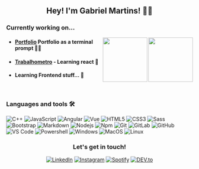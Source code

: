 
<h2 align='center'>Hey! I'm Gabriel Martins! 👋🏻</h2>

<h3>Currently working on...</h3>
<img align='right' src="https://i.imgur.com/71cWPDR.png" height='120' />

<img align='right' src="https://i.imgur.com/MpqbB5l.png" height='120' margin-right='10'/>

- #### [Portfolio](https://github.com/gabrielms98/termfolio) Portfolio as a terminal prompt 💪🏻
- #### [Trabalhometro](https://github.com/gabrielms98/checkout-queue) - Learning react 🚀
- #### Learning Frontend stuff... 🤯

<br/>

### Languages and tools 🛠
![C++](http://img.shields.io/badge/-C++-A8B9CC?style=flat-square&logo=C&logoColor=ffffff) ![JavaScript](https://img.shields.io/badge/-JavaScript-%23F7DF1C?style=flat-square&logo=javascript&logoColor=000000&labelColor=%23F7DF1C&color=%23FFCE5A) ![Angular](https://img.shields.io/badge/-Angular-61DAFB?style=flat-square&logo=angular&logoColor=ffffff) ![Vue](https://img.shields.io/badge/-Vue-61DAFB?style=flat-square&logo=vue.js&logoColor=ffffff) ![HTML5](https://img.shields.io/badge/-HTML5-%23E44D27?style=flat-square&logo=html5&logoColor=ffffff) ![CSS3](https://img.shields.io/badge/-CSS3-%231572B6?style=flat-square&logo=css3) ![Sass](https://img.shields.io/badge/-Sass-%23CC6699?style=flat-square&logo=sass&logoColor=ffffff) ![Bootstrap](https://img.shields.io/badge/-Bootstrap-563D7C?style=flat-square&logo=Bootstrap) ![Markdown](https://img.shields.io/badge/-Markdown-000000?style=flat-square&logo=markdown) ![Nodejs](https://img.shields.io/badge/-Nodejs-339933?style=flat-square&logo=Node.js&logoColor=ffffff) ![Npm](https://img.shields.io/badge/-npm-CB3837?style=flat-square&logo=npm) ![Git](https://img.shields.io/badge/-Git-%23F05032?style=flat-square&logo=git&logoColor=%23ffffff) ![GitLab](https://img.shields.io/badge/-GitLab-FCA121?style=flat-square&logo=gitlab) ![GitHub](https://img.shields.io/badge/-GitHub-181717?style=flat-square&logo=github) ![VS Code](http://img.shields.io/badge/-VS%20Code-007ACC?style=flat-square&logo=visual-studio-code&logoColor=ffffff) ![Powershell](http://img.shields.io/badge/-Powershell-5391FE?style=flat-square&logo=powershell&logoColor=ffffff) ![Windows](http://img.shields.io/badge/-Windows-0078D6?style=flat-square&logo=windows&logoColor=ffffff) ![MacOS](http://img.shields.io/badge/-MacOS-A8B9CC?style=flat-square&logo=apple&logoColor=ffffff) ![Linux](http://img.shields.io/badge/-Linux-A8B9CC?style=flat-square&logo=Linux&logoColor=ffffff)
<br/>


<h3 align='center'> Let's get in touch!</h3>
<div align='center'>
<a href="https://www.linkedin.com/in/gabrielms98/" target="_blank"><img src="https://img.shields.io/badge/LinkedIn-%230077B5.svg?&style=flat-square&logo=linkedin&logoColor=white" alt="LinkedIn"></a>
<a href="https://www.instagram.com/gabrielms98" target="_blank"><img src="https://img.shields.io/badge/Instagram-%23E4405F.svg?&style=flat-square&logo=instagram&logoColor=white" alt="Instagram"></a>
<a href="https://open.spotify.com/user/dreammerz98" target="_blank"><img src="https://img.shields.io/badge/Spotify-%231ED760.svg?&style=flat-square&logo=spotify&logoColor=white" alt="Spotify"></a>
<a href="https://gabrielms98.github.io" target="_blank"><img src="https://img.shields.io/badge/DEV-%230A0A0A.svg?&style=flat-square&logo=DEV.to&logoColor=white" alt="DEV.to"></a>
</div>



<!--
**gabrielms98/gabrielms98** is a ✨ _special_ ✨ repository because its `README.md` (this file) appears on your GitHub profile.

Here are some ideas to get you started:

- 🔭 I’m currently working on ...
- 🌱 I’m currently learning ...
- 👯 I’m looking to collaborate on ...
- 🤔 I’m looking for help with ...
- 💬 Ask me about ...
- 📫 How to reach me: ...
- 😄 Pronouns: ...
- ⚡ Fun fact: ...
-->
